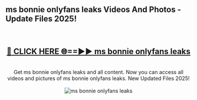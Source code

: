 <h2>ms bonnie onlyfans leaks Videos And Photos - Update Files 2025!</h2>
<br>
<div align="center">
<h2><a href="https://top-ai-tools.click/QrbHav" rel="nofollow">🔴 CLICK HERE 🌐==►► ms bonnie onlyfans leaks</a></h2>
<br>
Get ms bonnie onlyfans leaks and all content. Now you can access all videos and pictures of ms bonnie onlyfans leaks. New Updated Files 2025!
<br>
<br>
<a href="https://top-ai-tools.click/QrbHav" rel="nofollow" data-target="animated-image.originalLink"><img src="https://i.ibb.co.com/WyWwxjT/player-gif2.gif" alt="ms bonnie onlyfans leaks" style="max-width: 100%; display: inline-block;" data-target="animated-image.originalImage"></a>
</div>
<br>